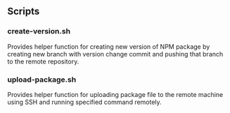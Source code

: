 ## Scripts

### create-version.sh

Provides helper function for creating new version of NPM package by creating new branch with version change commit and pushing that branch to the remote repository.

### upload-package.sh

Provides helper function for uploading package file to the remote machine using SSH and running specified command remotely.
